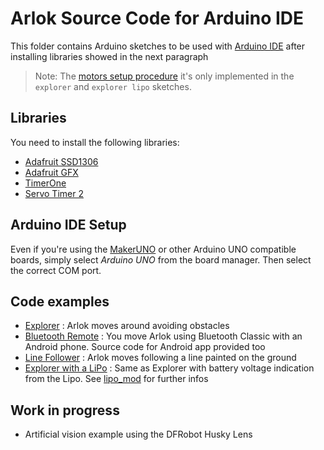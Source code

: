 # Arlok Source Code for Arduino IDE
  
This folder contains Arduino sketches to be used with [Arduino IDE](https://www.arduino.cc/en/main/software) after installing libraries showed in the next paragraph
> Note: The [motors setup procedure](motors_setup.md) it's only implemented in the `explorer` and `explorer lipo` sketches.

## Libraries
  
You need to install the following libraries:  

- [Adafruit SSD1306](https://github.com/adafruit/Adafruit_SSD1306)
- [Adafruit GFX](https://github.com/adafruit/Adafruit-GFX-Library)
- [TimerOne](https://github.com/PaulStoffregen/TimerOne)
- [Servo Timer 2](https://github.com/nabontra/ServoTimer2)

## Arduino IDE Setup
  
Even if you're using the [MakerUNO](https://makeruno.com.my/) or other Arduino UNO compatible boards, simply select _Arduino UNO_ from the board manager. Then select the correct COM port.

## Code examples

- [Explorer](./explorer) : Arlok moves around avoiding obstacles
- [Bluetooth Remote](./bluetooth) : You move Arlok using Bluetooth Classic with an Android phone. Source code for Android app provided too
- [Line Follower](./linefollower) : Arlok moves following a line painted on the ground
- [Explorer with a LiPo](./explorer_lipo) : Same as Explorer with battery voltage indication from the Lipo. See [lipo_mod](../docs/lipo_mod.md) for further infos

## Work in progress
- Artificial vision example using the DFRobot Husky Lens
